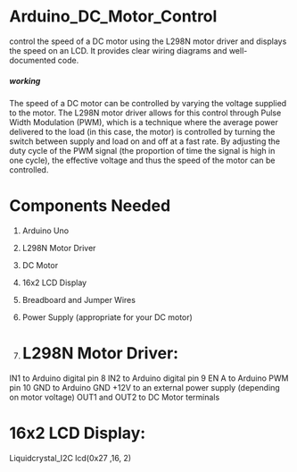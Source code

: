 # Arduino_DC_Motor_Control
control the speed of a DC motor using the L298N motor driver and displays the speed on an LCD. It provides clear wiring diagrams and well-documented code.
##### working ######
The speed of a DC motor can be controlled by varying the voltage supplied to the motor. The L298N motor driver allows for this control through Pulse Width Modulation (PWM), which is a technique where the average power delivered to the load (in this case, the motor) is controlled by turning the switch between supply and load on and off at a fast rate. By adjusting the duty cycle of the PWM signal (the proportion of time the signal is high in one cycle), the effective voltage and thus the speed of the motor can be controlled.

# Components Needed
1) Arduino Uno
2) L298N Motor Driver
3) DC Motor
4) 16x2 LCD Display
5) Breadboard and Jumper Wires
6) Power Supply (appropriate for your DC motor)

7) # L298N Motor Driver:

IN1 to Arduino digital pin 8
IN2 to Arduino digital pin 9
EN A to Arduino PWM pin 10
GND to Arduino GND
+12V to an external power supply (depending on motor voltage)
OUT1 and OUT2 to DC Motor terminals

# 16x2 LCD Display:
Liquidcrystal_I2C lcd(0x27 ,16, 2)
